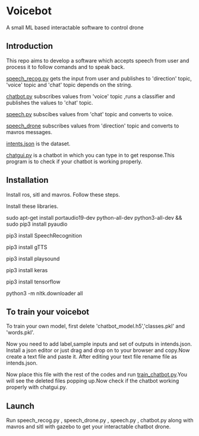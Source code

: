 # Voicebot

A small ML based interactable software to control drone

## Introduction

This repo aims to develop a software which accepts speech from user and process it to follow comands and to speak back.

[speech_recog.py](https://github.com/Aeroclub-IITM/Voicebot/blob/master/speech_recog.py)  gets the input from user and publishes to 'direction' topic, 'voice' topic and 'chat' topic depends on the string.

[chatbot.py](https://github.com/Aeroclub-IITM/Voicebot/blob/master/chatbot.py)  subscribes values from 'voice' topic ,runs a classifier and publishes the values to 'chat' topic.

[speech.py](https://github.com/Aeroclub-IITM/Voicebot/blob/master/speech.py)  subscibes values from 'chat' topic and converts to voice.

[speech_drone](https://github.com/Aeroclub-IITM/Voicebot/blob/master/speech_drone.py)  subscribes values from 'direction' topic and converts to mavros messages.

[intents.json](https://github.com/Aeroclub-IITM/Voicebot/blob/master/intents.json)  is the dataset.

[chatgui.py](https://github.com/Aeroclub-IITM/Voicebot/blob/master/chatgui.py)  is a chatbot in which you can type in to get response.This program is to check if your chatbot is working properly.

## Installation

Install ros, sitl and mavros. Follow these steps.

Install these libraries.

sudo apt-get install portaudio19-dev python-all-dev python3-all-dev && sudo pip3 install pyaudio

pip3 install SpeechRecognition

pip3 install gTTS

pip3 install playsound

pip3 install keras

pip3 install tensorflow

python3 -m nltk.downloader all


## To train your voicebot

To train your own model, first delete 'chatbot_model.h5','classes.pkl' and 'words.pkl'.

Now you need to add label,sample inputs and set of outputs in intends.json. Install a json editor or just drag and drop on to your browser and copy.Now create a text file and paste it. After editing your text file rename file as intends.json.

Now place this file with the rest of the codes and run [train_chatbot.py](https://github.com/Aeroclub-IITM/Voicebot/blob/master/train_chatbot.py).You will see the deleted files popping up.Now check if the chatbot working properly with chatgui.py.

## Launch 

Run  speech_recog.py , speech_drone.py , speech.py , chatbot.py along with mavros and sitl with gazebo to get your interactable chatbot drone.
